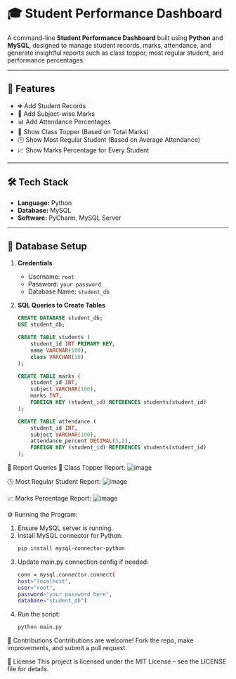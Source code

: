# 🎓 Student Performance Dashboard

A command-line **Student Performance Dashboard** built using **Python** and **MySQL**, designed to manage student records, marks, attendance, and generate insightful reports such as class topper, most regular student, and performance percentages.

---

## 🚀 Features

- ➕ Add Student Records  
- 📝 Add Subject-wise Marks  
- 📊 Add Attendance Percentages  
- 🥇 Show Class Topper (Based on Total Marks)  
- 🕒 Show Most Regular Student (Based on Average Attendance)  
- 📈 Show Marks Percentage for Every Student  

---

## 🛠️ Tech Stack

- **Language:** Python  
- **Database:** MySQL  
- **Software:** PyCharm, MySQL Server  

---

## 🧱 Database Setup

1. **Credentials**
   - Username: `root`
   - Password: `your password`
   - Database Name: `student_db`

2. **SQL Queries to Create Tables**
   ```sql
   CREATE DATABASE student_db;
   USE student_db;

   CREATE TABLE students (
       student_id INT PRIMARY KEY,
       name VARCHAR(100),
       class VARCHAR(50)
   );

   CREATE TABLE marks (
       student_id INT,
       subject VARCHAR(100),
       marks INT,
       FOREIGN KEY (student_id) REFERENCES students(student_id)
   );

   CREATE TABLE attendance (
       student_id INT,
       subject VARCHAR(100),
       attendance_percent DECIMAL(5,2),
       FOREIGN KEY (student_id) REFERENCES students(student_id)
   );

🧮 Report Queries
🥇 Class Topper Report:
![image](https://github.com/user-attachments/assets/89a8a0f9-6eea-4b4a-86f0-e1ab6bd6a52c)

🕒 Most Regular Student Report:
![image](https://github.com/user-attachments/assets/be3a2c86-c140-40c8-a746-db8b061a682d)

📈 Marks Percentage Report:
![image](https://github.com/user-attachments/assets/857adba0-9792-41f2-9d7d-5150cbd7d831)

⚙️ Running the Program:
1. Ensure MySQL server is running.
2. Install MySQL connector for Python:
   ```bash
   pip install mysql-connector-python
3. Update main.py connection config if needed:
    ```bash
   conn = mysql.connector.connect(
    host="localhost",
    user="root",
    password="your password here",
    database="student_db")
4. Run the script:
   ```bash
   python main.py

🙌 Contributions
Contributions are welcome!
Fork the repo, make improvements, and submit a pull request.

📜 License
This project is licensed under the MIT License – see the LICENSE file for details.

   


